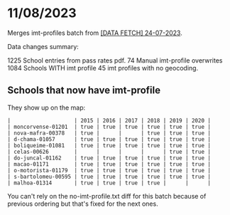 # 11/08/2023

Merges imt-profiles batch from [[DATA FETCH] 24-07-2023]( https://github.com/codecadre/imt-school-addresses/pull/2).

Data changes summary:

1225 School entries from pass rates pdf.
74 Manual imt-profile overwrites
1084 Schools WITH imt profile
45 imt profiles with no geocoding.

## Schools that now have imt-profile

They show up on the map:

```
|                    | 2015 | 2016 | 2017 | 2018 | 2019 | 2020 |
| moncorvense-01201  | true | true | true | true | true | true |
| nova-mafra-00378   | true |      |      | true | true | true |
| d-chama-01057      | true | true | true | true | true | true |
| boliqueime-01081   | true | true | true | true | true | true |
| celas-00626        |      |      |      |      | true | true |
| do-juncal-01162    | true | true | true | true | true | true |
| macao-01171        | true | true | true | true | true | true |
| o-motorista-01179  | true | true | true | true | true | true |
| s-bartolomeu-00595 | true | true | true | true | true | true |
| malhoa-01314       | true | true | true | true |      |      |
```

You can't rely on the no-imt-profile.txt diff for this batch because of previous ordering but that's fixed for the next ones.
